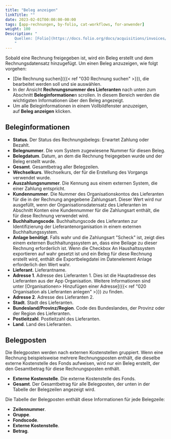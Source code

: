 ```yaml
---
title: "Beleg anzeigen"
linkTitle: ""
date: 2023-02-01T00:00:00-00:00
tags: [app-rechnungen, by-folio, cat-workflows, for-anwender]
weight: 100
Description: "
    Quellen: [Folio](https://docs.folio.org/docs/acquisitions/invoices/#viewing-a-voucher) & [GBV](https://info.gbv.de/display/FOLIOGBVEXTERN/Folio:+Beleg+anzeigen)
    "
---
```


Sobald eine Rechnung freigegeben ist, wird ein Beleg erstellt und dem Rechnungsdatensatz hinzugefügt. Um einen Beleg anzuzeigen, wie folgt vorgehen:

* [Die Rechnung suchen]({{< ref "030 Rechnung suchen" >}}), die bearbeitet werden soll und sie auswählen.
* In der Ansicht **Rechnungsnummer des Lieferanten** nach unten zum Abschnitt **Beleginformatione**n scrollen. In diesem Bereich werden die wichtigsten Informationen über den Beleg angezeigt.
* Um alle Beleginformationen in einem Vollbildfenster anzuzeigen, auf **Beleg anzeigen** klicken.

## Beleginformationen

* **Status**. Der Status des Rechnungsbelegs: Erwartet Zahlung oder Bezahlt.
* **Belegnummer**. Die vom System zugewiesene Nummer für diesen Beleg.
* **Belegdatum**. Datum, an dem die Rechnung freigegeben wurde und der Beleg erstellt wurde.
* **Gesamt**. Gesamtbetrag aller Belegzeilen.
* **Wechselkurs**. Wechselkurs, der für die Erstellung des Vorgangs verwendet wurde.
* **Auszahlungsnummer**. Die Kennung aus einem externen System, die einer Zahlung entspricht.
* **Kundennummer**. Die Nummer des Organisationskontos des Lieferanten für die in der Rechnung angegebene Zahlungsart. Dieser Wert wird nur ausgefüllt, wenn der Organisationsdatensatz des Lieferanten im Abschnitt Konten eine Kundennummer für die Zahlungsart enthält, die für diese Rechnung verwendet wird.
* **Buchhaltungscode**. Buchhaltungscode des Lieferanten zur Identifizierung der Lieferantenorganisation in einem externen Buchhaltungssystem.
* **Anlage benötigt**. Falls wahr und die Zahlungsart "Scheck" ist, zeigt dies einem externen Buchhaltungssystem an, dass eine Beilage zu dieser Rechnung erforderlich ist. Wenn die Checkbox An Haushaltssystem exportieren auf wahr gesetzt ist und ein Beleg für diese Rechnung erstellt wird, enthält die Exportbelegdatei im Datenelement Anlage erforderlich den Wert wahr.
* **Lieferant**. Lieferantname.
* **Adresse 1**. Adresse des Lieferanten 1. Dies ist die Hauptadresse des Lieferanten aus der App Organisation. Weitere Informationen sind unter [Organisationen> Hinzufügen einer Adresse]({{< ref "020 Organisation als Lieferanten anlegen" >}}) zu finden.
* **Adresse 2**. Adresse des Lieferanten 2.
* **Stadt**. Stadt des Lieferanten.
* **Bundesland/Provinz/Region**. Code des Bundeslandes, der Provinz oder der Region des Lieferanten.
* **Postleitzahl**. Postleitzahl des Lieferanten.
* **Land**. Land des Lieferanten.

## Belegposten

Die Belegposten werden nach externen Kostenstellen gruppiert. Wenn eine Rechnung beispielsweise mehrere Rechnungsposten enthält, die dieselbe externe Kostenstelle des Fonds aufweisen, wird nur ein Beleg erstellt, der den Gesamtbetrag für diese Rechnungsposten enthält.

* **Externe Kostenstelle**. Die externe Kostenstelle des Fonds.
* **Gesamt**. Der Gesamtbetrag für alle Belegposten, der unten in der Tabelle der Belegzeilen angezeigt wird.

Die Tabelle der Belegposten enthält diese Informationen für jede Belegzeile:

* **Zeilennummer**.
* **Gruppe**.
* **Fondscode**.
* **Externe Kostenstelle**.
* **Betrag**.

